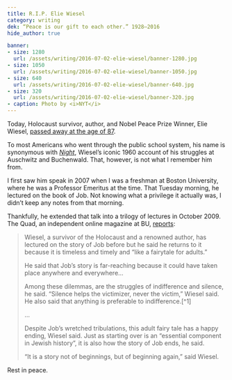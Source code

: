 ```yaml
---
title: R.I.P. Elie Wiesel
category: writing
dek: “Peace is our gift to each other.” 1928–2016
hide_author: true

banner:
- size: 1280
  url: /assets/writing/2016-07-02-elie-wiesel/banner-1280.jpg
- size: 1050
  url: /assets/writing/2016-07-02-elie-wiesel/banner-1050.jpg
- size: 640
  url: /assets/writing/2016-07-02-elie-wiesel/banner-640.jpg
- size: 320
  url: /assets/writing/2016-07-02-elie-wiesel/banner-320.jpg
- caption: Photo by <i>NYT</i>
---
```


<p class="lede">Today, Holocaust survivor, author, and Nobel Peace Prize Winner, Elie Wiesel, <a href="http://www.nytimes.com/2016/07/03/world/europe/elie-wiesel-auschwitz-survivor-and-nobel-peace-prize-winner-dies-at-87.html">passed away at the age of 87</a>.</p>

To most Americans who went through the public school system, his name is synonymous with [*Night*](https://en.wikipedia.org/wiki/Night_(book)), Wiesel’s iconic 1960 account of his struggles at Auschwitz and Buchenwald. That, however, is not what I remember him from.

I first saw him speak in 2007 when I was a freshman at Boston University, where he was a Professor Emeritus at the time. That Tuesday morning, he lectured on the book of Job. Not knowing what a privilege it actually was, I didn’t keep any notes from that morning.

Thankfully, he extended that talk into a trilogy of lectures in October 2009. The Quad, an independent online magazine at BU, [reports](http://buquad.com/2009/10/27/elie-wiesel-revists-an-old-favorite-the-story-of-job/):

<blockquote>
  <p>Wiesel, a survivor of the Holocaust and a renowned author, has lectured on the story of Job before but he said he returns to it because it is timeless and timely and “like a fairytale for adults.”</p>

  <p>He said that Job’s story is far-reaching because it could have taken place anywhere and everywhere…</p>

  <p>Among these dilemmas, are the struggles of indifference and silence, he said. “Silence helps the victimizer, never the victim,” Wiesel said. He also said that anything is preferable to indifference.[^1]</p>

  <p>…</p>

  <p>Despite Job’s wretched tribulations, this adult fairy tale has a happy ending, Wiesel said. Just as starting over is an “essential component in Jewish history”, it is also how the story of Job ends, he said.</p>

  <p>“It is a story not of beginnings, but of beginning again,” said Wiesel.</p>
</blockquote>

Rest in peace.

[^1]: “We must always take sides. Neutrality helps the oppressor, never the victim. Silence encourages the tormentor, never the tormented.”
